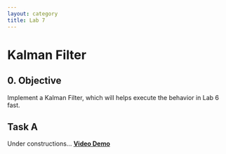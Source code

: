 ```yaml
---
layout: category
title: Lab 7
---
```


# Kalman Filter

## 0. Objective
Implement a Kalman Filter, which will helps execute the behavior in Lab 6 fast.

## Task A
Under constructions...
**[Video Demo](https://youtu.be/flHN8qgoR-I)**